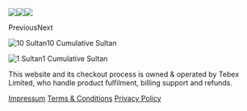 ![](https://cdn.tebex.io/store/1554195/templates/219348/assets/2e17b28676f9594ea607af92bc4490391d974318.png)![](https://cdn.tebex.io/store/1554195/templates/219348/assets/41a0f9f4d82e04ebdfddc424e398a23cc307fa0c.png)![](https://cdn.tebex.io/store/1554195/templates/219348/assets/ba7fde65d4c77a4dd94e13e88affd24d9b8ee6ce.png)

PreviousNext

![10 Sultan](https://cdn.tebex.io/store/1554195/templates/219348/assets/254ebf41211cf57ef13f8bfbcebbfcedf4cc296f.png)10 Cumulative Sultan

![1 Sultan](https://cdn.tebex.io/store/1554195/templates/219348/assets/4683a6ae91153ef350e7d65bc1e3c667ff4377bc.png)1 Cumulative Sultan

This website and its checkout process is owned & operated by Tebex Limited, who handle product fulfilment, billing support and refunds.


[Impressum](https://abrp.tebex.io/terms/impressum) [Terms & Conditions](https://abrp.tebex.io/terms/checkout) [Privacy Policy](https://abrp.tebex.io/terms/privacy)